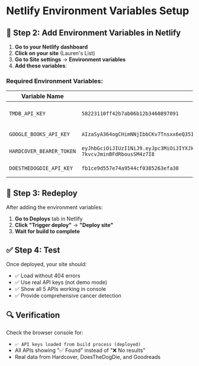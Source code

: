 # Netlify Environment Variables Setup

## 🔧 **Step 2: Add Environment Variables in Netlify**

1. **Go to your Netlify dashboard**
2. **Click on your site** (Lauren's List)
3. **Go to Site settings** → **Environment variables**
4. **Add these variables**:

### Required Environment Variables:

| Variable Name | Value | Description |
|---------------|-------|-------------|
| `TMDB_API_KEY` | `58223110ff42b7ab06b12b3460897091` | The Movie Database API key |
| `GOOGLE_BOOKS_API_KEY` | `AIzaSyA364ogCHimNNjIbbCKv7Tnsxx6eQ35IKw` | Google Books API key |
| `HARDCOVER_BEARER_TOKEN` | `eyJhbGciOiJIUzI1NiJ9.eyJpc3MiOiJIYXJkY292ZXIiLCJ2ZXJzaW9uIjoiOCIsImp0aSI6IjY3NzAxOTVjLWUxZTItNGM5NS1hNjUyLTgxOTI2MTIxYjIzZCIsImFwcGxpY2F0aW9uSWQiOjIsInN1YiI6IjUxNTk2IiwiYXVkIjoiMSIsImlkIjoiNTE1OTYiLCJsb2dnZWRJbiI6dHJ1ZSwiaWF0IjoxNzYxMjY2MzQyLCJleHAiOjE3OTI4MDIzNDIsImh0dHBzOi8vaGFzdXJhLmlvL2p3dC9jbGFpbXMiOnsieC1oYXN1cmEtYWxsb3dlZC1yb2xlcyI6WyJ1c2VyIl0sIngtaGFzdXJhLWRlZmF1bHRyb2xlIjoidXNlciIsIlgtaGFzdXJhLXVzZXItaWQiOiI1MTU5NiJ9LCJ1c2VyIjp7ImlkIjo1MTU5Nn19.j32_IEwRbU3qq4l7E3-7kvcvJminBFdRbousSM4z7I8` | Hardcover API Bearer token |
| `DOESTHEDOGDIE_API_KEY` | `fb1ce9d557e74a9544cf0385263efa30` | DoesTheDogDie API key |

## 🚀 **Step 3: Redeploy**

After adding the environment variables:
1. **Go to Deploys** tab in Netlify
2. **Click "Trigger deploy"** → **"Deploy site"**
3. **Wait for build to complete**

## ✅ **Step 4: Test**

Once deployed, your site should:
- ✅ Load without 404 errors
- ✅ Use real API keys (not demo mode)
- ✅ Show all 5 APIs working in console
- ✅ Provide comprehensive cancer detection

## 🔍 **Verification**

Check the browser console for:
- `✅ API keys loaded from build process (deployed)`
- All APIs showing "✅ Found" instead of "❌ No results"
- Real data from Hardcover, DoesTheDogDie, and Goodreads
